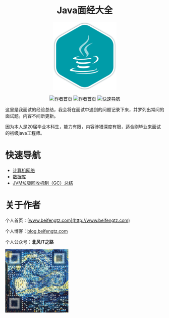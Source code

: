 
<h1 align="center">Java面经大全</h1>
<p align="center">
<a href="https://github.com/tzfun/Java-Interview-experience" target="_blank">
	<img src="photo/java.png" width="200"/>
</a>
</p>

<p align="center">
  <a href="http://www.beifengtz.com/"><img src="https://img.shields.io/badge/beifengtz-作者首页-brightgreen.svg" alt="作者首页"></a>
  <a href="http://blog.beifengtz.com/"><img src="https://img.shields.io/badge/blog-作者博客-red.svg" alt="作者首页"></a>
  <a href="#快速导航"><img src="https://img.shields.io/badge/navigation-快速导航-blue.svg" alt="快速导航"></a>

这里是我面试的经验总结，我会将在面试中遇到的问题记录下来，并罗列出常问的面试题。内容不间断更新。

因为本人是20届毕业本科生，能力有限，内容涉猎深度有限，适合刚毕业来面试的初级java工程师。
</p>

# 快速导航
* [计算机网络](src/计算机网络.md)
* [数据库](src/数据库.md)
* [JVM垃圾回收机制（GC）总结](src/JVM垃圾回收机制（GC）总结.md)

# 关于作者

个人首页：[www.beifengtz.com](http://www.beifengtz.com)

个人博客：[blog.beifengtz.com](http://blog.beifengtz.com)

个人公众号：**北风IT之路**

<img src="photo/公众号.png" width="200"/>